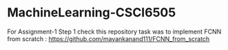 # MachineLearning-CSCI6505

For Assignment-1 Step 1 check this repository task was to implement FCNN from scratch : https://github.com/mayankanand111/FCNN_from_scratch
